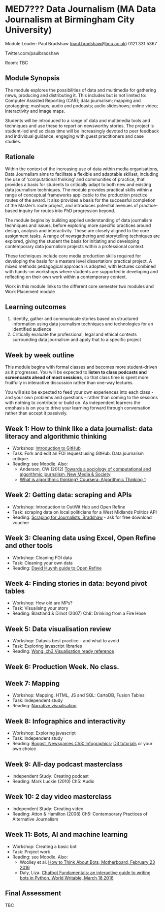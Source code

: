 # MED7??? Data Journalism (MA Data Journalism at Birmingham City University)

Module Leader: Paul Bradshaw (paul.bradshaw@bcu.ac.uk) 0121 331 5367

Twitter.com/paulbradshaw 

Room: TBC

## Module Synopsis

The module explores the possibilities of data and multimedia for gathering news, producing and distributing it. This includes but is not limited to: Computer Assisted Reporting (CAR); data journalism; mapping and geotagging; mashups; audio and podcasts; audio slideshows; online video; interactivity and image maps.

Students will be introduced to a range of data and multimedia tools and techniques and use these to report on newsworthy stories. The project is student-led and so class time will be increasingly devoted to peer feedback and individual guidance, engaging with guest practitioners and case studies.

## Rationale

Within the context of the increasing use of data within media organisations, Data Journalism aims to facilitate a flexible and adaptable skillset, including the use of ‘computational thinking’ and communities of practice, that provides a basis for students to critically adapt to both new and existing data journalism techniques. The module provides practical skills within a range of conceptual frameworks applicable to the production practice routes of the award. It also provides a basis for the successful completion of the Master’s route project, and introduces potential avenues of practice-based inquiry for routes into PhD progression beyond. 

The module begins by building applied understanding of data journalism techniques and issues, before exploring more specific practices around design, analysis and interactivity. These are closely aligned to the core assignment tasks. A range of newsgathering and storytelling techniques are explored, giving the student the basis for initiating and developing contemporary data journalism projects within a professional context.

These techniques include core media production skills required for developing the basis for a masters level dissertation/ practical project. A mixed methods pedagogical approach is adopted, with lectures combined with hands-on workshops where students are supported in developing and reflecting on their own work within a contemporary context. 

Work in this module links to the different core semester two modules and Work Placement module

##  Learning outcomes

1. Identify, gather and communicate stories based on structured information using data journalism techniques and technologies for an identified audience
2. Critically evaluate the professional, legal and ethical contexts surrounding data journalism and apply that to a specific project
 
## Week by week outline 

This module begins with formal classes and becomes more student-driven as it progresses. You will be expected to **listen to class podcasts and screencasts ahead of most sessions**, so that class time is spent more fruitfully in interactive discussion rather than one-way lectures. 

You will also be expected to feed your own experiences into each class - and your own problems and questions - rather than coming to the sessions with nothing to contribute or build on. As independent learners the emphasis is on you to drive your learning forward through conversation rather than accept it passively.

## Week 1: How to think like a data journalist: data literacy and algorithmic thinking

* Workshop: [Introduction to GitHub](https://github.com/paulbradshaw/introtogithub)
* Task: Fork and edit an FOI request using GitHub. Data journalism critique. 
* Reading: see Moodle. Also:
  * Anderson, CW (2012) [Towards a sociology of computational and algorithmic journalism, New Media & Society](http://journals.sagepub.com/doi/abs/10.1177/1461444812465137)
  * [What is algorithmic thinking? Coursera: Algorithmic Thinking 1](https://www.coursera.org/learn/algorithmic-thinking-1/lecture/X7Wpl/what-is-algorithmic-thinking)

## Week 2: Getting data: scraping and APIs
* Workshop: Introduction to OutWit Hub and Open Refine
* Task: scraping data on local politicians for a West Midlands Politics API
* Reading: [Scraping for Journalists, Bradshaw](https://leanpub.com/scrapingforjournalists/) - ask for free download voucher

## Week 3: Cleaning data using Excel, Open Refine and other tools
* Workshop: Cleaning FOI data 
* Task: Cleaning your own data
* Reading: [David Huynh guide to Open Refine](http://davidhuynh.net/spaces/nicar2011/tutorial.pdf)

## Week 4: Finding stories in data: beyond pivot tables

* Workshop: How old are MPs?
* Task: Visualising your story
* Reading: Blastland & Dilnot (2007) Ch8: Drinking from a Fire Hose

## Week 5: Data visualisation review

* Workshop: Datavis best practice - and what to avoid
* Task: Exploring javascript libraries
* Reading: [Wong, ch3 Visualisation ready reference](https://docs.google.com/file/d/0B5To6f5Yj1iJYjgxZmI0OTEtM2RmNy00ODc5LTgwYzMtN2M5ZDhmNDQ1ZmU2/edit?ddrp=1&hl=en)

## Week 6: Production Week. No class. 

## Week 7: Mapping

* Workshop: Mapping, HTML, JS and SQL: CartoDB, Fusion Tables
* Task: Independent study
* Reading: [Narrative visualisation](http://vis.stanford.edu/files/2010-Narrative-InfoVis.pdf)

## Week 8: Infographics and interactivity
* Workshop: Exploring javascript
* Task: Independent study
* Reading: [Bogost, Newsgames Ch3: Infographics](https://docs.google.com/file/d/0B5To6f5Yj1iJNzFhZmExMTUtMTMxZS00Y2ZjLWJmMDUtNTZjMzJlNjNiNzIx/edit?hl=en_GB&authkey=CNK2jqIM); [D3 tutorials](http://alignedleft.com/tutorials/d3/) or your own choice

## Week 9: All-day podcast masterclass
* Independent Study: Creating podcast
* Reading: Mark Luckie (2010) Ch5: Audio

## Week 10: 2 day video masterclass
* Independent Study: Creating video
* Reading: Atton & Hamilton (2008) Ch5: Contemporary Practices of Alternative Journalism

## Week 11:  Bots, AI and machine learning
* Workshop: Creating a basic bot
* Task: Project work
* Reading: see Moodle. Also:
  * Woolley et al. [How to Think About Bots, Motherboard, February 23 2016](https://motherboard.vice.com/read/how-to-think-about-bots)
  * Daly, Liza. [Chatbot Fundamentals: an interactive guide to writing bots in Python, World Writable, March 18 2016](https://apps.worldwritable.com/tutorials/chatbot/ )

## Final Assessment

TBC

